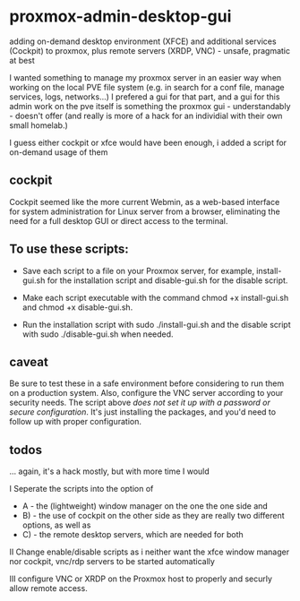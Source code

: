 # proxmox-admin-desktop-gui
adding on-demand desktop environment (XFCE) and additional services (Cockpit) to proxmox, plus remote servers (XRDP, VNC) - unsafe, pragmatic at best

I wanted something to manage my proxmox server in an easier way when working on the local PVE file system (e.g. in search for a conf file, manage services, logs, networks...) 
I prefered a gui for that part, and a gui for this admin work on the pve itself is something the proxmox gui - understandably - doesn't offer (and really is more of a hack for an individial with their own small homelab.)

I guess either cockpit or xfce would have been enough, i added a script for on-demand usage of them

## cockpit
 Cockpit seemed like the more current Webmin, as a web-based interface for system administration for Linux server from a browser, eliminating the need for a full desktop GUI or direct access to the terminal. 


## To use these scripts:

- Save each script to a file on your Proxmox server, for example, install-gui.sh for the installation script and disable-gui.sh for the disable script.

- Make each script executable with the command chmod +x install-gui.sh and chmod +x disable-gui.sh.

- Run the installation script with sudo ./install-gui.sh and the disable script with sudo ./disable-gui.sh when needed.

## caveat
Be sure to test these in a safe environment before considering to run them on a production system. Also, configure the VNC server according to your security needs. The script above *does not set it up with a password or secure configuration*. 
It's just installing the packages, and you'd need to follow up with proper configuration.


## todos
... again, it's a hack mostly, but with more time I would


I Seperate the scripts into  the option of
 -  A - the (lightweight) window manager on the one the one side and
 -  B) - the use of cockpit on the other side as they are really two different options, as well as
 -  C) - the remote desktop servers, which are needed for both

II Change enable/disable scripts as i neither want the xfce window manager nor cockpit, vnc/rdp servers to be started automatically

III configure VNC or XRDP on the Proxmox host to properly and securly allow remote access.



